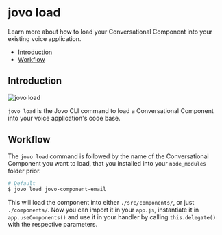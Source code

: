 # jovo load

Learn more about how to load your Conversational Component into your existing voice application.

* [Introduction](#introduction)
* [Workflow](#workflow)

## Introduction

![jovo load <component>](../img/jovo-deploy.png "jovo load <component>")


`jovo load` is the Jovo CLI command to load a Conversational Component into your voice application's code base.

## Workflow

The `jovo load` command is followed by the name of the Conversational Component you want to load, that you installed into your `node_modules` folder prior.

```sh
# Default
$ jovo load jovo-component-email
```

This will load the component into either `./src/components/`, or just `./components/`. Now you can import it in your `app.js`, instantiate it in `app.useComponents()` and use it in your handler by calling `this.delegate()` with the respective parameters. 

<!--[metadata]: {"description": "Learn more about how to load your Conversational Component into your voice application.",
                "route": "cli/load"}-->
